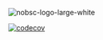![nobsc-logo-large-white](https://user-images.githubusercontent.com/19824877/39939802-090658c8-551d-11e8-9f0c-55872add67b2.png)

[![codecov](https://codecov.io/gh/tjalferes/nobullshitcooking-nxt/branch/master/graph/badge.svg)](https://codecov.io/gh/tjalferes/nobullshitcooking-ui)